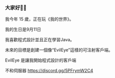 ### 大家好💫💫
我今年 15 歲，正在玩《我的世界》。


我的生日是9月11日


我喜歡程式設計並且正在學習Java。


未來的目標是創建一個像“EvilEye”這樣的可注射客戶端。


EvilEye 是讓我開始程式設計的客戶端


不和伺服器
https://discord.gg/5PFrymW2C4
